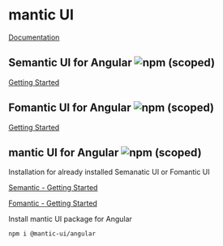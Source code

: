 # mantic UI
[Documentation](https://mantic-ui.ky-programming.de)

## Semantic UI for Angular ![npm (scoped)](https://img.shields.io/npm/v/@mantic-ui/semantic-ui-angular)
[Getting Started](https://mantic-ui.ky-programming.de/semantic/start)

## Fomantic UI for Angular ![npm (scoped)](https://img.shields.io/npm/v/@mantic-ui/fomantic-ui-angular)
[Getting Started](https://mantic-ui.ky-programming.de/fomantic/start)

## mantic UI for Angular ![npm (scoped)](https://img.shields.io/npm/v/@mantic-ui/angular)

Installation for already installed Semanatic UI or Fomantic UI 

[Semantic - Getting Started](https://semantic-ui.com/introduction/getting-started.html)

[Fomantic - Getting Started](https://fomantic-ui.com/introduction/getting-started.html)

Install mantic UI package for Angular
```
npm i @mantic-ui/angular
```
